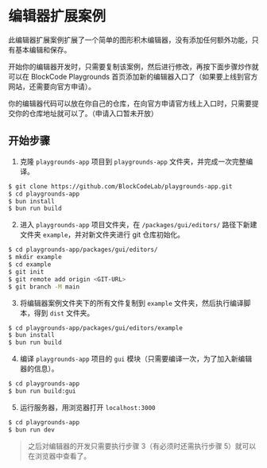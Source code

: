 # 编辑器扩展案例

此编辑器扩展案例扩展了一个简单的图形积木编辑器，没有添加任何额外功能，只有基本编辑和保存。

开始你的编辑器开发时，只需要复制该案例，然后进行修改，再按下面步骤炒作就可以在 BlockCode Playgrounds 首页添加新的编辑器入口了（如果要上线到官方网站，还需要向官方申请）。

你的编辑器代码可以放在你自己的仓库，在向官方申请官方线上入口时，只需要提交你的仓库地址就可以了。（申请入口暂未开放）

## 开始步骤

1. 克隆 `playgrounds-app` 项目到 `playgrounds-app` 文件夹，并完成一次完整编译。

```bash
$ git clone https://github.com/BlockCodeLab/playgrounds-app.git
$ cd playgrounds-app
$ bun install
$ bun run build
```

2. 进入 `playgrounds-app` 项目文件夹，在 `/packages/gui/editors/` 路径下新建文件夹 `example`，并对新文件夹进行 git 仓库初始化。

```bash
$ cd playgrounds-app/packages/gui/editors/
$ mkdir example
$ cd example
$ git init
$ git remote add origin <GIT-URL>
$ git branch -M main
```

3. 将编辑器案例文件夹下的所有文件复制到 `example` 文件夹，然后执行编译脚本，得到 `dist` 文件夹。

```bash
$ cd playgrounds-app/packages/gui/editors/example
$ bun install
$ bun run build
```

4. 编译 `playgrounds-app` 项目的 `gui` 模块（只需要编译一次，为了加入新编辑器的信息）。

```bash
$ cd playgrounds-app
$ bun run build:gui
```

5. 运行服务器，用浏览器打开 `localhost:3000`

```bash
$ cd playgrounds-app
$ bun run dev
```

> 之后对编辑器的开发只需要执行步骤 3（有必须时还需执行步骤 5）就可以在浏览器中查看了。
